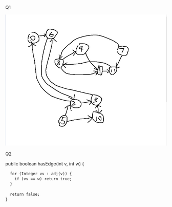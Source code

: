 Q1

<img src="https://github.com/Wallfou/Chapter-15/blob/main/15.2.2.png">

Q2

public boolean hasEdge(int v, int w) {

      for (Integer vv : adj(v)) {
        if (vv == w) return true;
      }

      return false;
    }
